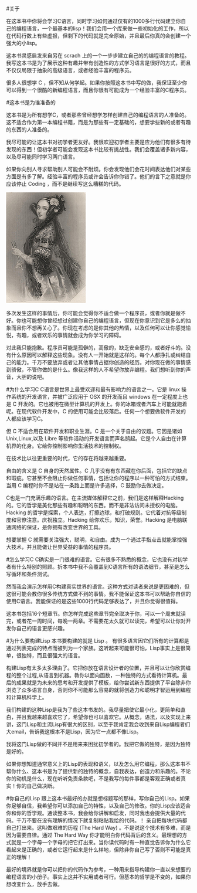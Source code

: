 #关于

在这本书中你将会学习C语言，同时学习如何通过仅有的1000多行代码建立你自己的编程语言，一个最基本的lisp！我们会用一个库来做一些初始化的工作，所以在代码行数上有些虚报，但剩下的代码就是完全原始，并且最后你真的会创建一个强大的小lisp。

  这本书灵感启发来自另在 scrach 上的一个一步步建立自己的的编程语言的教程。我写这本书是为了展示这种有趣并带有创造性的方式学习语言是很好的方式，而且不仅仅局限于抽象的高级语言，或者经验丰富的程序员。

  很多人很想学 C ，但不知从何学起。如果你按照这本书中写的做，我保证至少你可以得到一个很酷的新编程语言，而且你很有可能成为一个经验丰富的C程序员。

#这本书是为谁准备的

  这本书是为所有想学C，或者那些曾经想学怎样创建自己的编程语言的人准备的。这不适合作为第一本编程书籍，而是为那些有一定基础的，想要学些新的或者有趣的东西的人准备的。

  我尽可能的让这本书对初学者更友好。我很欢迎初学者主要是应为他们有很多有待发现的东西！但初学者可能会发现这本书比较有挑战性。我们会覆盖诸多新内容，以及尽可能同时学习两门语言。

  如果你向别人寻求帮助别人可能会不耐烦。你会发现他们会花时间表达他们对某些方面是有多了解。经验丰富的程序员或许会告诉你你错了。他们的言下之意就是你应该停止 Coding ，而不是继续写这么糟糕的代码。
  
  ![ada](./ada.png)

  多次发生这样的事情后，你可能会觉得你不适合做一个程序员，或者你就是做不好。你也可能想你曾经想过创建你自己的编程语言，但现在你意识到它是多么的抽象而且你不想再关心了。你现在考虑的是你其他的热情，以及任何可以让你感觉愉悦，有趣，或者欢乐的事情就会成为你学习的障碍。

  对此我只能抱歉。程序员可能是孤僻的，高傲的，缺乏安全感的，或者好斗的。没有什么原因可以解释这些现象。没有人一开始就是这样的。每个人都挣扎或纠结自己的能力。千万不要放弃或者让其他事情占据你创造的经历。对你现在做的事情感到骄傲，不管你做的是什么。像我这样的人不希望你放弃编程。我们想听到你的声音，大胆的说吧。

#为什么学习C
  C语言是世界上最受欢迎和最有影响力的语言之一。它是 linux 操作系统的开发语言，并被广泛应用于 OSX 的开发而且 windows 在一定程度上也是 C 开发的。它也被用在微型计算机的开发上。你的冰箱或者汽车上可能就跑着呢。在现代软件开发中，C 的使用可能会比较落后。任何一个想要做软件开发的人都应该学习C。

  但 C 不适合用在软件开发和职业生涯。C 是一个关于自由的议题。它因是诸如 Unix,Linux,以及 Libre 等软件活动的开发语言而声名鹊起。它是个人自由在计算机界的化身。它给你控制影响你生活技术的控制权。

  在技术比以往更重要的时代，它的存在将越来越重要。

  自由的含义是 C 自身的天然属性。C 几乎没有有东西藏在你后面，包括它的缺点和瑕疵。它甚至不会阻止你做任何事情，包括让你的程序以一种可怕的方式结束。当用 C 编程时你不是站在一条路上而是许多选择，C 鼓励你去做决定。

  C也是一门充满乐趣的语言。在主流媒体解释它之前，我们是这样解释Hacking的。它的哲学是美化那些有趣和聪明的东西。而不是非法访问未授权的电脑。Hacking 的哲学是探索，个人表达，打擦边球，和打破规则。它代着对抗等级制度和官僚注意。庆祝独立。Hacking 给你欢乐，知识，荣誉。Hacking 是电脑联通网络的保证，是你拥有改变世界的工具。

  想要掌握 C 就需要关注强大，聪明，和自由。成为一个通过手指点击就能掌控强大技术，并且能做让世界受益的事情的程序员。

#怎么学习C
  C确实是一门很难的语言。它有很多不熟悉的概念，它也没有对初学者有什么特别的照顾。折本书中我不会覆盖到C语言所有的语法细节，甚至是怎么写循环和条件测试。

  然而我会演示怎样用C构建真实世界的语言。这种方式对读者来说是更困难的，但这很可能会教你很多传统方式做不到的事情。我不能保证这本书可以帮助你自信的使用C语言。我能保证的是这些1000行代码足够表达了，并且你觉得很值得。

  这本书包括16个短章节。你怎样完成这些章节完全取决于你，可以一个周末就读完，或者花一周时间，每晚一两章。不需要花太久就可以读完，希望可以让你对开发你自己的语言更感兴趣。

#为什么要构建Lisp
  本书要构建的就是 Lisp 。 有很多语言因它们所有的计算都是通过列表完成的特点而被列为一个家族。这听起来可能很可怕，Lisp事实上是很简单，很独特，而且很强大的语言。

  构建Lisp有太多太多理由了。它把你放在语言设计者的位置，并且可以让你欣赏编程的整个过程,从语言到机器。教你以面向函数，一种独特的方式看待计算机。最后的成果就是为未来的思考和开发提供了模板，给你尝试新东西提供了平台除非你浏览了众多语言自身，否则你不可能那么容易的就将创造力和聪明才智运用到编程和计算机科学上。

  我们构建的这种Lisp是我为了些这本书发的。我尽量把使它最小化，更简单和直白，并且我越来越喜欢它了，希望你也可以喜欢它。从概念，语法，以及实现上来讲，这门Lisp和主流Lisp有很大的区别，以至于我肯定我会收到来自Lisp编程者们大email，告诉我这根本不是Lisp，因为它一点都不像Lisp。

  我将这门Lisp做的不同并不是用来来困扰初学者的。我把它做的独特，是因为独特是好的。

  如果你想知道通常意义上的Lisp的表现和语义，以及怎么用它编程，那么这本书不帮你什么、这本书是为了提供新的独特的概念，自我表达，创造力和乐趣的。不论你的动机是什么，现在听听免责条款吧，不是我写的每件事都是客观正确或者真实！你的自己做决断。

#你自己的Lisp
  跟上这本书最好的办就是想标题写的那样，写你自己的Lisp。如果你足够自信，我希望你可以添加自己的特性，以及自己的修改。你的Lisp应该适合你和你的哲学观。通读整本书，我会给你讲解和启发，同时我也会提供大量的代码。千万不要在没有理解的情况下就复制粘贴我给的代码。！
  亲自把每块代码都自己打出来。这叫做艰难的历程 (The Hard Way) 。不是说这个技术有多难，而是因为需要自律。通过 The Hard Way 你才能明白你代码背后的含义。最理想的方式就是一个字母一个字母的把它打出来。当你读代码时有一种直觉告诉你为什么它看起来是正确的，或者它运行起来是什么样地，但除非你自己写了否则不可能是真正的理解！

  最好的境界就是你可以把你的代码作为参考，一种用来指导构建你一直以来想要的编程语言的小册子。事实上这并不实用或者可行。但基本的哲学是不变的，如果你想改变什么，放手去做。
